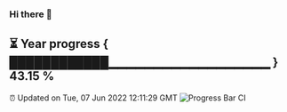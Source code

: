 ### Hi there 👋
⏳ Year progress { ████████████▁▁▁▁▁▁▁▁▁▁▁▁▁▁▁▁▁▁ } 43.15 %
---
⏰ Updated on Tue, 07 Jun 2022 12:11:29 GMT
![Progress Bar CI](https://github.com/Moyi321/Moyi321/workflows/Progress%20Bar%20CI/badge.svg)
